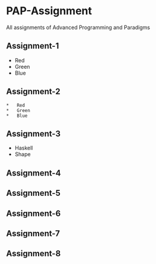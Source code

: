 # PAP-Assignment
All assignments of Advanced Programming and Paradigms

## Assignment-1
*   Red
*   Green
*   Blue

## Assignment-2
    *   Red
    *   Green
    *   Blue

## Assignment-3
- Haskell
- Shape
## Assignment-4
## Assignment-5
## Assignment-6
## Assignment-7
## Assignment-8
